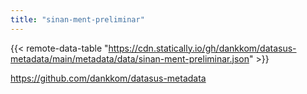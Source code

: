 ```yaml
---
title: "sinan-ment-preliminar"
---
```


{{< remote-data-table "https://cdn.statically.io/gh/dankkom/datasus-metadata/main/metadata/data/sinan-ment-preliminar.json" >}}

https://github.com/dankkom/datasus-metadata
